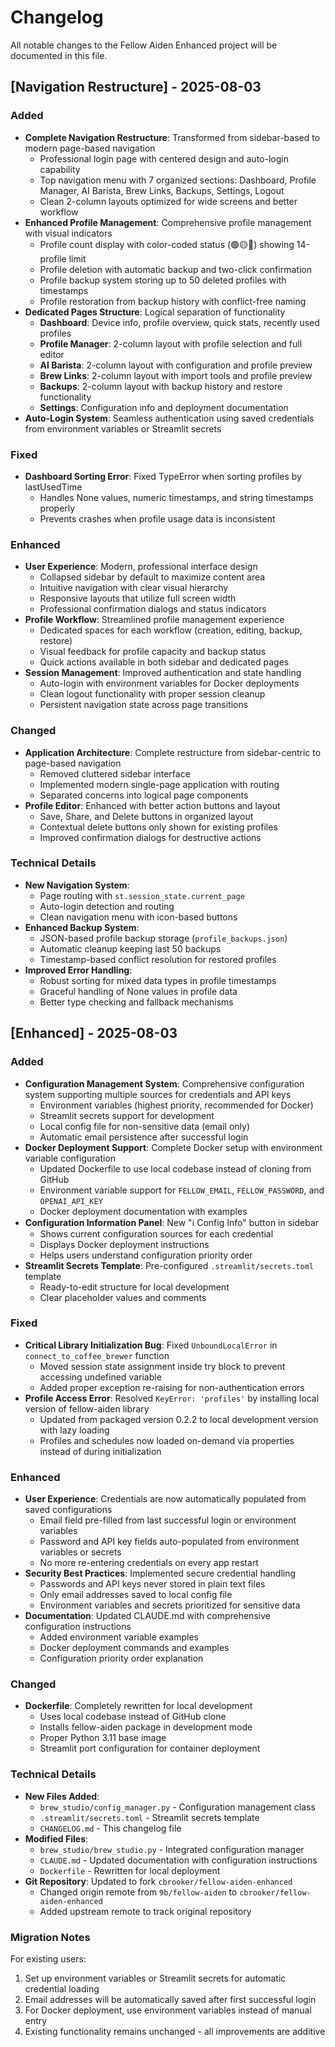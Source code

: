 # Changelog

All notable changes to the Fellow Aiden Enhanced project will be documented in this file.

## [Navigation Restructure] - 2025-08-03

### Added
- **Complete Navigation Restructure**: Transformed from sidebar-based to modern page-based navigation
  - Professional login page with centered design and auto-login capability
  - Top navigation menu with 7 organized sections: Dashboard, Profile Manager, AI Barista, Brew Links, Backups, Settings, Logout
  - Clean 2-column layouts optimized for wide screens and better workflow
- **Enhanced Profile Management**: Comprehensive profile management with visual indicators
  - Profile count display with color-coded status (🟢🟡🔴) showing 14-profile limit
  - Profile deletion with automatic backup and two-click confirmation
  - Profile backup system storing up to 50 deleted profiles with timestamps
  - Profile restoration from backup history with conflict-free naming
- **Dedicated Pages Structure**: Logical separation of functionality
  - **Dashboard**: Device info, profile overview, quick stats, recently used profiles
  - **Profile Manager**: 2-column layout with profile selection and full editor
  - **AI Barista**: 2-column layout with configuration and profile preview
  - **Brew Links**: 2-column layout with import tools and profile preview  
  - **Backups**: 2-column layout with backup history and restore functionality
  - **Settings**: Configuration info and deployment documentation
- **Auto-Login System**: Seamless authentication using saved credentials from environment variables or Streamlit secrets

### Fixed
- **Dashboard Sorting Error**: Fixed TypeError when sorting profiles by lastUsedTime
  - Handles None values, numeric timestamps, and string timestamps properly
  - Prevents crashes when profile usage data is inconsistent

### Enhanced
- **User Experience**: Modern, professional interface design
  - Collapsed sidebar by default to maximize content area
  - Intuitive navigation with clear visual hierarchy
  - Responsive layouts that utilize full screen width
  - Professional confirmation dialogs and status indicators
- **Profile Workflow**: Streamlined profile management experience
  - Dedicated spaces for each workflow (creation, editing, backup, restore)
  - Visual feedback for profile capacity and backup status
  - Quick actions available in both sidebar and dedicated pages
- **Session Management**: Improved authentication and state handling
  - Auto-login with environment variables for Docker deployments
  - Clean logout functionality with proper session cleanup
  - Persistent navigation state across page transitions

### Changed
- **Application Architecture**: Complete restructure from sidebar-centric to page-based navigation
  - Removed cluttered sidebar interface
  - Implemented modern single-page application with routing
  - Separated concerns into logical page components
- **Profile Editor**: Enhanced with better action buttons and layout
  - Save, Share, and Delete buttons in organized layout
  - Contextual delete buttons only shown for existing profiles
  - Improved confirmation dialogs for destructive actions

### Technical Details
- **New Navigation System**: 
  - Page routing with `st.session_state.current_page`
  - Auto-login detection and routing
  - Clean navigation menu with icon-based buttons
- **Enhanced Backup System**:
  - JSON-based profile backup storage (`profile_backups.json`)
  - Automatic cleanup keeping last 50 backups
  - Timestamp-based conflict resolution for restored profiles
- **Improved Error Handling**:
  - Robust sorting for mixed data types in profile timestamps
  - Graceful handling of None values in profile data
  - Better type checking and fallback mechanisms

## [Enhanced] - 2025-08-03

### Added
- **Configuration Management System**: Comprehensive configuration system supporting multiple sources for credentials and API keys
  - Environment variables (highest priority, recommended for Docker)
  - Streamlit secrets support for development
  - Local config file for non-sensitive data (email only)
  - Automatic email persistence after successful login
- **Docker Deployment Support**: Complete Docker setup with environment variable configuration
  - Updated Dockerfile to use local codebase instead of cloning from GitHub
  - Environment variable support for `FELLOW_EMAIL`, `FELLOW_PASSWORD`, and `OPENAI_API_KEY`
  - Docker deployment documentation with examples
- **Configuration Information Panel**: New "ℹ️ Config Info" button in sidebar
  - Shows current configuration sources for each credential
  - Displays Docker deployment instructions
  - Helps users understand configuration priority order
- **Streamlit Secrets Template**: Pre-configured `.streamlit/secrets.toml` template
  - Ready-to-edit structure for local development
  - Clear placeholder values and comments

### Fixed
- **Critical Library Initialization Bug**: Fixed `UnboundLocalError` in `connect_to_coffee_brewer` function
  - Moved session state assignment inside try block to prevent accessing undefined variable
  - Added proper exception re-raising for non-authentication errors
- **Profile Access Error**: Resolved `KeyError: 'profiles'` by installing local version of fellow-aiden library
  - Updated from packaged version 0.2.2 to local development version with lazy loading
  - Profiles and schedules now loaded on-demand via properties instead of during initialization

### Enhanced
- **User Experience**: Credentials are now automatically populated from saved configurations
  - Email field pre-filled from last successful login or environment variables
  - Password and API key fields auto-populated from environment variables or secrets
  - No more re-entering credentials on every app restart
- **Security Best Practices**: Implemented secure credential handling
  - Passwords and API keys never stored in plain text files
  - Only email addresses saved to local config file
  - Environment variables and secrets prioritized for sensitive data
- **Documentation**: Updated CLAUDE.md with comprehensive configuration instructions
  - Added environment variable examples
  - Docker deployment commands and examples
  - Configuration priority order explanation

### Changed
- **Dockerfile**: Completely rewritten for local development
  - Uses local codebase instead of GitHub clone
  - Installs fellow-aiden package in development mode
  - Proper Python 3.11 base image
  - Streamlit port configuration for container deployment

### Technical Details
- **New Files Added**:
  - `brew_studio/config_manager.py` - Configuration management class
  - `.streamlit/secrets.toml` - Streamlit secrets template
  - `CHANGELOG.md` - This changelog file
- **Modified Files**:
  - `brew_studio/brew_studio.py` - Integrated configuration manager
  - `CLAUDE.md` - Updated documentation with configuration instructions
  - `Dockerfile` - Rewritten for local deployment
- **Git Repository**: Updated to fork `cbrooker/fellow-aiden-enhanced`
  - Changed origin remote from `9b/fellow-aiden` to `cbrooker/fellow-aiden-enhanced`
  - Added upstream remote to track original repository

### Migration Notes
For existing users:
1. Set up environment variables or Streamlit secrets for automatic credential loading
2. Email addresses will be automatically saved after first successful login
3. For Docker deployment, use environment variables instead of manual entry
4. Existing functionality remains unchanged - all improvements are additive